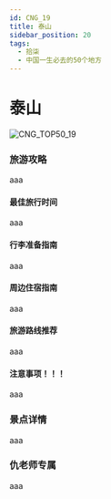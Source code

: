```yaml
---
id: CNG_19
title: 泰山
sidebar_position: 20
tags:
  - 拾柒
  - 中国一生必去的50个地方
---
```


# 泰山

![CNG\_TOP50\_19](https://github.com/AzraelQAQ/my-docusaurus-site/blob/master/img/love/CNG\_TOP50/19.png)

### 旅游攻略

aaa

#### 最佳旅行时间

aaa

#### 行李准备指南

aaa

#### 周边住宿指南

aaa

#### 旅游路线推荐

aaa

#### 注意事项！！！

aaa

### 景点详情

aaa

### 仇老师专属

aaa
